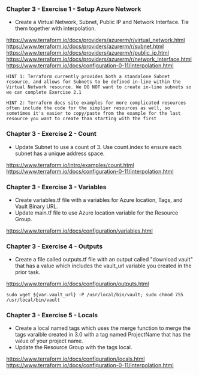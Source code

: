 ### Chapter 3 - Exercise 1 - Setup Azure Network
* Create a Virtual Network, Subnet, Public IP and Network Interface. Tie them together with interpolation.

https://www.terraform.io/docs/providers/azurerm/r/virtual_network.html  
https://www.terraform.io/docs/providers/azurerm/r/subnet.html  
https://www.terraform.io/docs/providers/azurerm/r/public_ip.html  
https://www.terraform.io/docs/providers/azurerm/r/network_interface.html  
https://www.terraform.io/docs/configuration-0-11/interpolation.html  

`HINT 1: Terraform currently provides both a standalone Subnet resource, and allows for Subnets to be defined in-line within the Virtual Network resource. We DO NOT want to create in-line subnets so we can complete Exercise 2.1`

`HINT 2: Terraform docs site examples for more complicated resources often include the code for the simplier resources as well, so sometimes it's easier to copy/paste from the example for the last resource you want to create than starting with the first`

### Chapter 3 - Exercise 2 - Count
* Update Subnet to use a count of 3. Use count.index to ensure each subnet has a unique address space.

https://www.terraform.io/intro/examples/count.html  
https://www.terraform.io/docs/configuration-0-11/interpolation.html  

### Chapter 3 - Exercise 3 - Variables
* Create variables.tf file with a variables for Azure location, Tags, and Vault Binary URL.
* Update main.tf file to use Azure location variable for the Resource Group.

https://www.terraform.io/docs/configuration/variables.html  

### Chapter 3 - Exercise 4 - Outputs
* Create a file called outputs.tf file with an output called "download vault" that has a value which includes the vault_url variable you created in the prior task.

https://www.terraform.io/docs/configuration/outputs.html  

`sudo wget ${var.vault_url} -P /usr/local/bin/vault; sudo chmod 755 /usr/local/bin/vault`  

### Chapter 3 - Exercise 5 - Locals
* Create a local named tags which uses the merge function to merge the tags varaible created in 3.0 with a tag named ProjectName that has the value of your project name.
* Update the Resource Group with the tags local.

https://www.terraform.io/docs/configuration/locals.html  
https://www.terraform.io/docs/configuration-0-11/interpolation.html  
